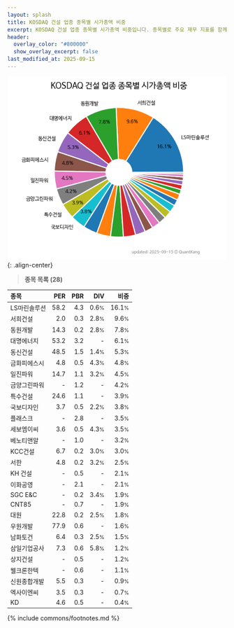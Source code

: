```yaml
---
layout: splash
title: KOSDAQ 건설 업종 종목별 시가총액 비중
excerpt: KOSDAQ 건설 업종 종목별 시가총액 비중입니다. 종목별로 주요 재무 지표를 함께 표시합니다.
header:
  overlay_color: "#800000"
  show_overlay_excerpt: false
last_modified_at: 2025-09-15
---
```



![KOSDAQ 건설 업종 종목별 시가총액 비중](/stats/sector/images/kosdaq_업종_건설_종목.png){: .align-center}


> **종목 목록 (28)**<a id="list"></a>

| **종목** | **PER** | **PBR** | **DIV** | **비중** |
| :------- | ------: | ------: | ------: | -------: |
| LS마린솔루션 | 58.2 | 4.3 | 0.6<small>%</small> | 16.1<small>%</small> |
| 서희건설 | 2.0 | 0.3 | 2.8<small>%</small> | 9.6<small>%</small> |
| 동원개발 | 14.3 | 0.2 | 2.8<small>%</small> | 7.8<small>%</small> |
| 대명에너지 | 53.2 | 3.2 | - | 6.1<small>%</small> |
| 동신건설 | 48.5 | 1.5 | 1.4<small>%</small> | 5.3<small>%</small> |
| 금화피에스시 | 4.8 | 0.5 | 4.3<small>%</small> | 4.8<small>%</small> |
| 일진파워 | 14.7 | 1.1 | 3.2<small>%</small> | 4.5<small>%</small> |
| 금양그린파워 | - | 1.2 | - | 4.2<small>%</small> |
| 특수건설 | 24.6 | 1.1 | - | 3.9<small>%</small> |
| 국보디자인 | 3.7 | 0.5 | 2.2<small>%</small> | 3.8<small>%</small> |
| 플래스크 | - | 2.8 | - | 3.5<small>%</small> |
| 세보엠이씨 | 3.6 | 0.5 | 4.3<small>%</small> | 3.5<small>%</small> |
| 베노티앤알 | - | 1.0 | - | 3.2<small>%</small> |
| KCC건설 | 6.7 | 0.2 | 3.0<small>%</small> | 3.0<small>%</small> |
| 서한 | 4.8 | 0.2 | 3.2<small>%</small> | 2.5<small>%</small> |
| KH 건설 | - | 0.5 | - | 2.1<small>%</small> |
| 이화공영 | - | 2.1 | - | 2.1<small>%</small> |
| SGC E&C | - | 0.2 | 3.4<small>%</small> | 1.9<small>%</small> |
| CNT85 | - | 0.7 | - | 1.9<small>%</small> |
| 대원 | 22.8 | 0.2 | 2.5<small>%</small> | 1.8<small>%</small> |
| 우원개발 | 77.9 | 0.6 | - | 1.6<small>%</small> |
| 남화토건 | 6.4 | 0.3 | 2.5<small>%</small> | 1.5<small>%</small> |
| 삼일기업공사 | 7.3 | 0.6 | 5.8<small>%</small> | 1.2<small>%</small> |
| 상지건설 | - | 0.5 | - | 1.2<small>%</small> |
| 웰크론한텍 | - | 0.6 | - | 1.1<small>%</small> |
| 신원종합개발 | 5.5 | 0.3 | - | 0.9<small>%</small> |
| 엑사이엔씨 | 3.5 | 0.3 | - | 0.7<small>%</small> |
| KD | 4.6 | 0.5 | - | 0.4<small>%</small> |

{% include commons/footnotes.md %}